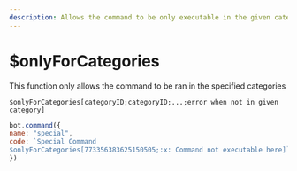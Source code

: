 ```yaml
---
description: Allows the command to be only executable in the given categories
---
```


# $onlyForCategories

This function only allows the command to be ran in the specified categories

```
$onlyForCategories[categoryID;categoryID;...;error when not in given category]
```

```javascript
bot.command({
name: "special",
code: `Special Command
$onlyForCategories[773356383625150505;:x: Command not executable here]`
})
```
